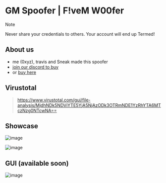 # GM Spoofer | F!veM W00fer

> [!NOTE]
> Never share your credentials to others. Your account will end up Termed!

## About us
- me (0xyz), travis and Sneak made this spoofer
- [join our discord to buy](https://discord.gg/XvFw2uy6gR)
- or [buy here](https://global-market.sellhub.cx/product/fivem-spoofer-lftm/)

## Virustotal
> https://www.virustotal.com/gui/file-analysis/MjdhNDk5NDViYTE5YjA5NjAzODk3OTRmNDE1YzRhYTA6MTczNzg0NTcwNA==

## Showcase
![image](https://github.com/user-attachments/assets/0d771590-bf97-43b5-b6a7-34dde5d38b6b)

![image](https://github.com/user-attachments/assets/601990fa-1e24-4b24-9f27-cebdc13a0a73)

## GUI (available soon)
![image](https://github.com/user-attachments/assets/6156fb25-8acb-4e1c-9630-840c5a43643e)

